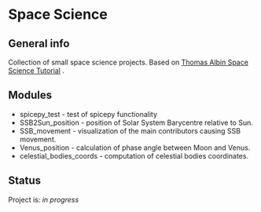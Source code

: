 # Space Science

## General info
Collection of small space science projects. Based on [Thomas Albin Space Science Tutorial](https://github.com/ThomasAlbin/SpaceScienceTutorial) .

## Modules
* spicepy_test - test of spicepy functionality
* SSB2Sun_position - position of Solar System Barycentre relative to Sun.
* SSB_movement - visualization of the main contributors causing SSB movement.
* Venus_position - calculation of phase angle between Moon and Venus.
* celestial_bodies_coords - computation of celestial bodies coordinates.

## Status
Project is: _in progress_